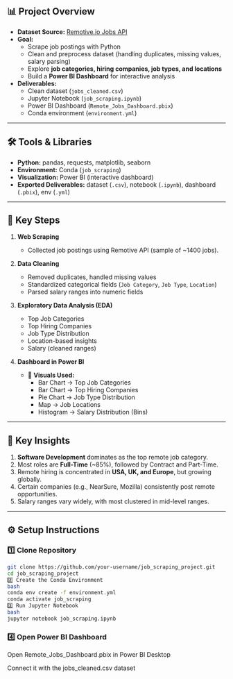 ## 📊 Project Overview
- **Dataset Source:** [Remotive.io Jobs API](https://remotive.com/)  
- **Goal:**  
  - Scrape job postings with Python  
  - Clean and preprocess dataset (handling duplicates, missing values, salary parsing)  
  - Explore **job categories, hiring companies, job types, and locations**  
  - Build a **Power BI Dashboard** for interactive analysis  
- **Deliverables:**  
  - Clean dataset (`jobs_cleaned.csv`)  
  - Jupyter Notebook (`job_scraping.ipynb`)  
  - Power BI Dashboard (`Remote_Jobs_Dashboard.pbix`)  
  - Conda environment (`environment.yml`)  

---

## 🛠 Tools & Libraries
- **Python:** pandas, requests, matplotlib, seaborn  
- **Environment:** Conda (`job_scraping`)  
- **Visualization:** Power BI (interactive dashboard)  
- **Exported Deliverables:** dataset (`.csv`), notebook (`.ipynb`), dashboard (`.pbix`), env (`.yml`)  

---

## 🔑 Key Steps
1. **Web Scraping**  
   - Collected job postings using Remotive API (sample of ~1400 jobs).  

2. **Data Cleaning**  
   - Removed duplicates, handled missing values  
   - Standardized categorical fields (`Job Category`, `Job Type`, `Location`)  
   - Parsed salary ranges into numeric fields  

3. **Exploratory Data Analysis (EDA)**  
   - Top Job Categories  
   - Top Hiring Companies  
   - Job Type Distribution  
   - Location-based insights  
   - Salary (cleaned ranges)  

4. **Dashboard in Power BI**  
   - 📌 **Visuals Used:**  
     - Bar Chart → Top Job Categories  
     - Bar Chart → Top Hiring Companies  
     - Pie Chart → Job Type Distribution  
     - Map → Job Locations  
     - Histogram → Salary Distribution (Bins)  

---

## 📌 Key Insights
1. **Software Development** dominates as the top remote job category.  
2. Most roles are **Full-Time** (~85%), followed by Contract and Part-Time.  
3. Remote hiring is concentrated in **USA, UK, and Europe**, but growing globally.  
4. Certain companies (e.g., NearSure, Mozilla) consistently post remote opportunities.  
5. Salary ranges vary widely, with most clustered in mid-level ranges.  

---

## ⚙️ Setup Instructions  

### 1️⃣ Clone Repository
```bash
git clone https://github.com/your-username/job_scraping_project.git
cd job_scraping_project 
2️⃣ Create the Conda Environment
bash
conda env create -f environment.yml
conda activate job_scraping
3️⃣ Run Jupyter Notebook
bash
jupyter notebook job_scraping.ipynb
```
### 4️⃣ Open Power BI Dashboard
Open Remote_Jobs_Dashboard.pbix in Power BI Desktop

Connect it with the jobs_cleaned.csv dataset

